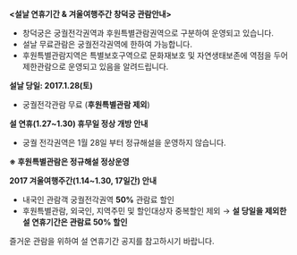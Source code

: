 **<설날 연휴기간 & 겨울여행주간 창덕궁 관람안내>**
- 창덕궁은 궁궐전각권역과 후원특별관람권역으로 구분하여 운영되고 있습니다.
- 설날 무료관람은 궁궐전각권역에 한하여 가능합니다.
- 후원특별관람지역은 특별보호구역으로 문화재보호 및 자연생태보존에 역점을 두어 제한관람으로 운영되고 있음을 알려드립니다.

**설날 당일: 2017.1.28(토)**
- 궁궐전각관람 무료 (**후원특별관람 제외**)

**설 연휴(1.27~1.30) 휴무일 정상 개방 안내**
- 궁궐 전각권역은 1월 28일 부터 정규해설을 운영하지 않습니다.

**※ 후원특별관람은 정규해설 정상운영**

**2017 겨울여행주간(1.14~1.30, 17일간) 안내**
- 내국인 관람객 궁궐전각권역 **50%** 관람료 할인
- 후원특별관람, 외국인, 지역주민 및 할인대상자 중복할인 제외
→ **설 당일을 제외한 설 연휴기간은 관람료 50% 할인**

즐거운 관람을 위하여 설 연휴기간 공지를 참고하시기 바랍니다.